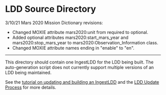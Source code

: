 # LDD Source Directory

3/10/21 Mars 2020 Mission Dictionary revisions:
 - Changed MOXIE attribute mars2020:unit from required to optional.
 - Added optional attributes mars2020:start_mars_year and mars2020:stop_mars_year 
   to mars2020:Observation_Information class.
 - Changed MOXIE attribute names ending in "enable" to "en".

-----
This directory should contain one IngestLDD for the LDD being built. The auto-generation script does not currently support multiple versions of an LDD being maintained.

See the [tutorial on updating and building an IngestLDD](https://pds-data-dictionaries.github.io/support/tutorials.html#ldd-update-and-build-tutorial) and the [LDD Update Process](https://pds-data-dictionaries.github.io/development/ldd-update.html) for more details.

